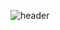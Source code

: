 ![header](https://capsule-render.vercel.app/api?type=venom&color=auto&section=header?height=400&text=프론트엔드%20개발의%20계단을%20한%20걸음씩%20오르며,-nl-매일%20성장하는%20즐거움을%20찾는%20개발자%20유가영입니다.fontSize=20)
